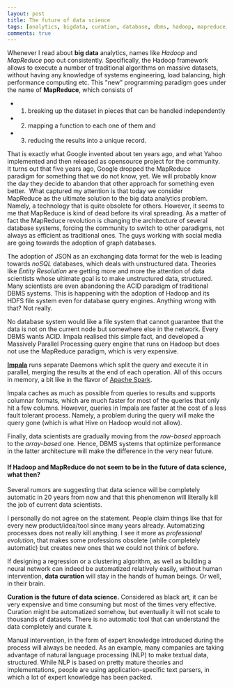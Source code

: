 ```yaml
---
layout: post
title: The future of data science
tags: [analytics, bigdata, curation, database, dbms, hadoop, mapreduce, nlp]
comments: true
---
```


Whenever I read about **big data** analytics, names like *Hadoop* and *MapReduce*
pop out consistently. Specifically, the Hadoop framework allows to execute a
number of traditional algorithms on massive datasets, without having any
knowledge of systems engineering, load balancing, high performance computing
etc. 
This "new" programming paradigm goes under the name of **MapReduce**,
which consists of 
- 1) breaking up the dataset in pieces that can be handled
independently 
- 2) mapping a function to each one of them and 
- 3) reducing the results into a unique record.  

That is exactly what Google invented about ten years ago, and what Yahoo implemented and 
then released as opensource project for the community. 
It turns out that five years ago, Google dropped the MapReduce paradigm for something 
that we do not know, yet. We will probably know the day they decide to abandon that other 
approach for something even better. 
What captured my attention is that today we consider MapReduce as the
ultimate solution to the big data analytics problem. Namely, a technology that
is quite obsolete for others. 
However, it seems to me that MapReduce is kind
of dead before its viral spreading. As a matter of fact the MapReduce
revolution is changing the architecture of several database systems, forcing
the community to switch to other paradigms, not always as efficient as
traditional ones. The guys working with social media are going towards the
adoption of graph databases. 

The adoption of JSON as an exchanging data format
for the web is leading towards *noSQL* databases, which deals with unstructured
data. Theories like *Entity Resolution* are getting more and more the attention
of data scientists whose ultimate goal is to make unstructured data,
structured. Many scientists are even abandoning the ACID paradigm of
traditional DBMS systems. This is happening with the adoption of Hadoop and
its HDFS file system even for database query engines. 
Anything wrong with that? Not really. 

No database system would like a file system that cannot
guarantee that the data is not on the current node but somewhere else in the
network. Every DBMS wants ACID. Impala realised this simple fact, and
developed a Massively Parallel Processing query engine that runs on Hadoop but
does not use the MapReduce paradigm, which is very expensive.

**[Impala](http://www.cloudera.com/content/cloudera/en/products-and-services/cdh/impala.html)** 
runs separate Daemons which split the query and execute it in parallel, merging the results at the end of each operation. 
All of this occurs in memory, a bit like in the flavor of [Apache Spark](http://spark.apache.org/). 

Impala caches as much as possible from queries to results and supports columnar formats, which are much faster for
most of the queries that only hit a few columns. However, queries in Impala
are faster at the cost of a less fault tolerant process. Namely, a problem
during the query will make the query gone (which is what Hive on Hadoop would
not allow). 

Finally, data scientists are gradually moving from the _row-based_ approach to the _array-based_ one. 
Hence, DBMS systems that optimize performance in the latter architecture will make the difference in
the very near future.


#### If Hadoop and MapReduce do not seem to be in the future of data science, what then? 

Several rumors are suggesting that data science will be
completely automatic in 20 years from now and that this phenomenon will
literally kill the job of current data scientists. 

I personally do not agree on the statement. People claim things like that for every new
product/idea/tool since many years already. Automatizing processes does not
really kill anything. I see it more as _professional evolution_, that makes
some professions obsolete (while completely automatic) but creates new ones
that we could not think of before. 

If designing a regression or a clustering algorithm, as well as building a neural network can indeed be automatized
relatively easily, without human intervention, **data curation** will stay in
the hands of human beings. Or well, in their brain. 

**Curation is the future of data science.** Considered as black art, it can be very expensive and time
consuming but most of the times very effective. Curation might be automatized
somehow, but eventually it will not scale to thousands of datasets. There is
no automatic tool that can understand the data completely and curate it.

Manual intervention, in the form of expert knowledge introduced during the
process will always be needed. As an example, many companies are taking
advantage of natural language processing (NLP) to make textual data,
structured. While NLP is based on pretty mature theories and implementations,
people are using application-specific text parsers, in which a lot of expert
knowledge has been packed. 



